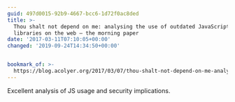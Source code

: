 ```yaml
---
guid: 497d0015-92b9-4667-bcc6-1d72f0ac8ded
title: >-
  Thou shalt not depend on me: analysing the use of outdated JavaScript
  libraries on the web – the morning paper
date: '2017-03-11T07:10:05+00:00'
changed: '2019-09-24T14:34:50+00:00'


bookmark_of: >-
  https://blog.acolyer.org/2017/03/07/thou-shalt-not-depend-on-me-analysing-the-use-of-outdated-javascript-libraries-on-the-web/amp/#top
---
```



Excellent analysis of JS usage and security implications.
